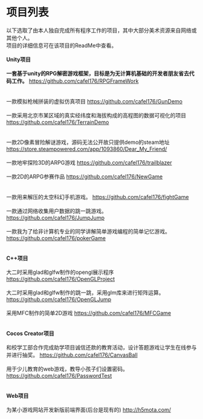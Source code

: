 # 项目列表
以下选取了由本人独自完成所有程序工作的项目，其中大部分美术资源来自网络或其他个人。<br/>
项目的详细信息可在该项目的ReadMe中查看。<br/>
<br/>
<b>Unity项目</b><br/>
<br/>
<b>一套基于unity的RPG解密游戏框架，目标是为无计算机基础的开发者朋友省去代码工作。</b>
https://github.com/cafel176/RPGFrameWork
<br/>
<br/>
<br/>
一款模拟枪械拼装的虚拟仿真项目
https://github.com/cafel176/GunDemo
<br/>
<br/>
一款采用北京市某区域的真实经纬度和海拔构成的高程图的数据可视化的项目
https://github.com/cafel176/TerrainDemo
<br/>
<br/>
<br/>
一款2D像素冒险解谜游戏，源码无法公开故只提供demo的steam地址
https://store.steampowered.com/app/1093860/Dear_My_Friend/
<br/>
<br/>
一款地牢探险3D的ARPG游戏
https://github.com/cafel176/trailblazer
<br/>
<br/>
一款2D的ARPG参赛作品
https://github.com/cafel176/NewGame
<br/>
<br/>
<br/>
一款用来解压的太空科幻手机游戏。
https://github.com/cafel176/fightGame
<br/>
<br/>
一款通过网络收集用户数据的跳一跳游戏。
https://github.com/cafel176/JumpJump
<br/>
<br/>
一款我为了给非计算机专业的同学讲解简单游戏编程的简单记忆游戏。
https://github.com/cafel176/pokerGame
<br/>
<br/>
<br/>
<b>C++项目</b>
<br/>
<br/>
大二时采用glad和glfw制作的opengl展示程序
https://github.com/cafel176/OpenGLProject
<br/>
<br/>
大二时采用glad和glfw制作的跳一跳，采用glm库来进行矩阵运算。
https://github.com/cafel176/OpenGLJump
<br/>
<br/>
采用MFC制作的简单2D游戏
https://github.com/cafel176/MFCGame
<br/>
<br/>
<br/>
<b>Cocos Creator项目</b>
<br/>
<br/>
和校学工部合作完成助学项目诚信还款的教育活动，设计答题游戏让学生在线参与并进行抽奖。
https://github.com/cafel176/CanvasBall
<br/>
<br/>
用于少儿教育的web游戏，教导小孩子们设置密码。
https://github.com/cafel176/PasswordTest
<br/>
<br/>
<br/>
<b>Web项目</b>
<br/>
<br/>
为某小游戏网站开发新版前端界面(后台是现有的)
http://h5mota.com/














